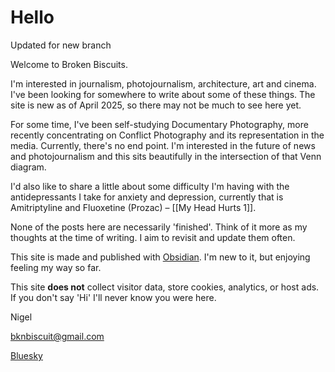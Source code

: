 # Hello

Updated for new branch

Welcome to Broken Biscuits.

I'm interested in journalism, photojournalism, architecture, art and cinema. I've been looking for somewhere to write about some of these things. The site is new as of April 2025, so there may not be much to see here yet.

For some time, I've been self-studying Documentary Photography, more recently concentrating on Conflict Photography and its representation in the media. Currently, there's no end point. I'm interested in the future of news and photojournalism and this sits beautifully in the intersection of that Venn diagram.

I'd also like to share a little about some difficulty I'm having with the antidepressants I take for anxiety and depression, currently that is Amitriptyline and Fluoxetine (Prozac) – [[My Head Hurts 1]].

None of the posts here are necessarily 'finished'. Think of it more as my thoughts at the time of writing. I aim to revisit and update them often.

This site is made and published with [Obsidian](https://obsidian.md/). I'm new to it, but enjoying feeling my way so far.

This site **does not** collect visitor data, store cookies, analytics, or host ads. If you don't say 'Hi' I'll never know you were here.

Nigel

bknbiscuit@gmail.com

[Bluesky](https://bsky.app/profile/bknbiscuit.bsky.social)
